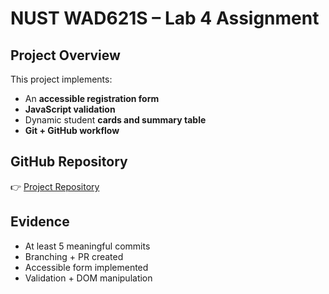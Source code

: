 # NUST WAD621S – Lab 4 Assignment

## Project Overview
This project implements:
- An **accessible registration form**
- **JavaScript validation**
- Dynamic student **cards and summary table**
- **Git + GitHub workflow**

## GitHub Repository
👉 [Project Repository](https://github.com/<your-username>/<your-repo>)

## Evidence
- At least 5 meaningful commits
- Branching + PR created
- Accessible form implemented
- Validation + DOM manipulation
